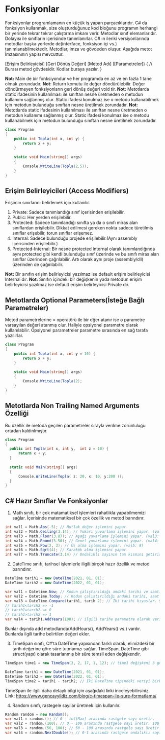 # Fonksiyonlar
Fonksiyonlar programlamanın en küçük iş yapan parçacıklarıdır. C# da fonksiyon kullanmak, size oluşturduğunuz kod bloğunu 
programın herhangi bir yerinde tekrar tekrar çalıştırma imkanı verir. Metodlar sınıf elemanlarıdır. Dolayısı ile sınıfların içerisinde
tanımlanırlar. C# ın ileriki versiyonlarında metodlar başka yerlerde de(interface, fonksiyon içi vs.) tanımlanabilmektedir. Metodlar,
imza ve gövdeden oluşur. Aşağıda metot İmzasınının yapısı mevcuttur.

[Erişim Belirleyicisi] [Geri Dönüş Değeri] [Metod Adı] ([Parametreler])
{
  // Burası metod gövdesidir. Kodlar buraya yazılır.
}

**Not:** Main de bir fonksiyondur ve her programda en az ve en fazla 1 tane olmak zorundadır.
**Not:** Return komutu ile değer döndürülebilir. Değer döndürmeyen fonksiyonların geri dönüş değeri void tir.
**Not:** Metotlarda static ifadesinin kullanılması ile sınıftan nesne üretmeden o metodun kullanımı sağlanmış olur. Static
ifadesi konulmaz ise o metodu kullanabilmek için metodun bulunduğu sınıftan nesne üretilmek zorundadır.
**Not:** Metotlarda static ifadesinin kullanılması ile sınıftan nesne üretmeden o metodun kullanımı sağlanmış olur. Static
ifadesi konulmaz ise o metodu kullanabilmek için metodun bulunduğu sınıftan nesne üretilmek zorundadır.

```cs
class Program
{
    public int Topla(int x, int y) {
        return x + y;
    }
    
    static void Main(string[] args)
    {
        Console.WriteLine(Topla(2,5));
    }
}
```
## Erişim Belirleyicileri (Access Modifiers)
Erişimin sınırlarını belirlemek için kullanılır.         
1. Private: Sadece tanımlandığı sınıf içerisinden erişilebilir.
2. Public: Her yerden erişilebilir.
3. Protected: Sadece tanımlandığı sınıfta ya da o sınıfı miras alan sınıflardan erişilebilir. Dikkat edilmesi gereken nokta
   sadece türetilmiş sınıflar erişebilir, torun sınıflar erişemez.
4. Internal: Sadece bulunduğu projede erişilebilir.(Aynı assembly içerisinden erişilebilir.)
5. Protected-Internal: Bir nesne protected internal olarak tanımlandığında aynı protected gibi kendi bulunduğu 
   sınıf üzerinde ve bu sınıfı miras alan sınıflar üzerinden çağrılabilir. Artı olarak 
   aynı proje (assembly/dll) üzerinden de çağırılabilir.

**Not:** Bir sınıfın erişim belirleyicisi yazılmaz ise default erişim belirleyicisi Internal dır.
**Not:** Sınıfın içindeki bir değişkenin yada metodun erişim belirleyicisi yazılmaz ise default erişim belirleyicisi Private dır.

## Metotlarda Optional Parameters(İsteğe Bağlı Parametreler)
Metod parametrelerine = operatörü ile bir dğer atanır ise o parametre varsayılan değeri atanmış olur.
Haliyle opsiyonel parametre olarak kullanılabilir. Opsiyonel parametreler parametre sırasında en sağ tarafa
yazılırlar.

```cs
class Program
{
    public int Topla(int x, int y = 10) {
        return x + y;
    }
    
    static void Main(string[] args)
    {
        Console.WriteLine(Topla(2);
    }
}
```

## Metotlarda Non Trailing Named Arguments Özelliği
Bu özellik ile metoda geçilen parametreler sırayla verilme zorunluluğu ortadan kaldırılmıştır.

```cs
class Program
{
  public int Topla(int x, int y,  int z = 10) {
      return x + y;
  }
  
  static void Main(string[] args)
  {
      Console.WriteLine(Topla( z: 20, x: 10, y:200 ));
  }
}
```






## C# Hazır Sınıflar Ve Fonksiyonlar
1. Math sınıfı, bir çok matamatiksel işlemleri rahatlıkla yapabilmemizi sağlar. İçerisinde matematiksel bir çok özellik ve metod barındırır.
```cs
int val1 = Math.Abs(-5); // Mutlak değer işlemini yapar.
int val2 = Math.Ceiling(3.14); // Yukarı yuvarlama işlemini yapar. (val2: 4)
int val3 = Math.Floor(3.87); // Aşağı yuvarlama işlemini yapar. (val3: 3)
int val4 = Math.Round(3.50); // Genel yuvarlama işlemini yapar. (val4: 4)
int val5 = Math.Pow(2, 3); // Üs alma işlemini yapar. (val5: 8)
int val6 = Math.Sqrt(4); // Karakök alma işlemini yapar.
int val7 = Math.Truncate(3.14) // Ondalıklı sayının tam kısmını getirir. (val7: 3)
```

2. DateTime sınıfı, tarihsel işlemlerle iligili birçok hazır özellik ve metod barındırır.
```cs
DateTime tarih1 = new DateTime(2021, 01, 01);
DateTime tarih2 = new DateTime(2022, 01, 01);

var val1 = Datetime.Now; // Kodun çalıştırıldığı andaki tarihi ve saati getirir.
var val2 = Datetime.Today; // Kodun çalıştırıldığı andaki tarihi, saat bilgisini sıfırlayarak getirir.
var val3 = DateTime.Compare(tarih1, tarih 2); // İki tarihi kıyaslar. Sonuç olarak -1, 0 ve 1 değerini döndürür.
// tarih1<tarih2 => -1
// tarih1=tarih2 => 0
// tarih1>tarih2 => 1
var val4 = tarih1.AddYears(100); // ilgili tarihe parametre olarak verilen yıl verisini ekleme işlemini yapar.
```
Bunlar dışında add metodlarıda(AddHours(), AddYears() vs.) vardır. Bunlarda ilgili tarihe belirtilen değeri ekler.

3. TimeSpan sınıfı, C#’ta DateTime yapısından farklı olarak, elimizdeki bir tarih değerine göre süre tutmamızı sağlar.
TimeSpan, DateTime gibi struct(yapı) olarak tasarlanmış bir süre temsil eden değişkendir.
```cs
TimeSpan time1 = new TimeSpan(3, 2, 17, 1, 12); // time1 değişkeni 3 gün, 2 saat, 17 dakika, 1 saniye ve 12 milisaniye olarak bir süre tutar.

DateTime tarih1 = new DateTime(2021, 01, 01);
DateTime tarih2 = new DateTime(2022, 01, 01);
TimeSpan time2 = tarih1 - tarih2; // İki DateTime tipindeki veriyi birbirinden çıkarınca TimeSpan tipinde değer döner.
```
TimeSpan ile ilgili daha detaylı bilgi için aşağıdaki linki inceleyebilirsiniz.
Link: https://www.gencayyildiz.com/blog/c-timespan-ile-sure-formatlama/

4. Random sınıfı, rastegele sayılar üretmek için kullanılır.
```cs
Random random = new Random();
var val1 = random.(); // 0 - int[Max] arasında rastgele sayı üretir.
var val2 = random.(100); // 0 - 100 arasında rastgele sayı üretir. 100 dahil değil.
var val3 = random.(50, 100); // 50 - 100 arasında rastgele sayı üretir. 100 dahil değil.
var val4 = random.NextDouble(); // 0-1 arasında rastgele ondalıklı sayı üretir.
```


